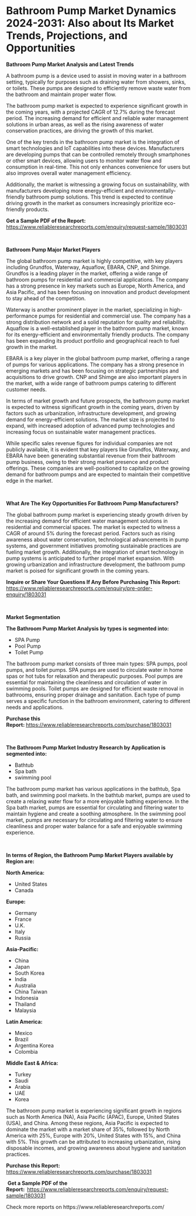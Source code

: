 <p><h1>Bathroom Pump Market Dynamics 2024-2031: Also about Its Market Trends, Projections, and Opportunities</h1></p><p><strong>Bathroom Pump Market Analysis and Latest Trends</strong></p>
<p><p>A bathroom pump is a device used to assist in moving water in a bathroom setting, typically for purposes such as draining water from showers, sinks, or toilets. These pumps are designed to efficiently remove waste water from the bathroom and maintain proper water flow.</p><p>The bathroom pump market is expected to experience significant growth in the coming years, with a projected CAGR of 12.7% during the forecast period. The increasing demand for efficient and reliable water management solutions in urban areas, as well as the rising awareness of water conservation practices, are driving the growth of this market.</p><p>One of the key trends in the bathroom pump market is the integration of smart technologies and IoT capabilities into these devices. Manufacturers are developing pumps that can be controlled remotely through smartphones or other smart devices, allowing users to monitor water flow and consumption in real-time. This not only enhances convenience for users but also improves overall water management efficiency.</p><p>Additionally, the market is witnessing a growing focus on sustainability, with manufacturers developing more energy-efficient and environmentally-friendly bathroom pump solutions. This trend is expected to continue driving growth in the market as consumers increasingly prioritize eco-friendly products.</p></p>
<p><strong>Get a Sample PDF of the Report:&nbsp;</strong> <a href="https://www.reliableresearchreports.com/enquiry/request-sample/1803031">https://www.reliableresearchreports.com/enquiry/request-sample/1803031</a></p>
<p>&nbsp;</p>
<p><strong>Bathroom Pump Major Market Players</strong></p>
<p><p>The global bathroom pump market is highly competitive, with key players including Grundfos, Waterway, Aquaflow, EBARA, CNP, and Shimge. Grundfos is a leading player in the market, offering a wide range of bathroom pumps for residential and commercial applications. The company has a strong presence in key markets such as Europe, North America, and Asia Pacific, and has been focusing on innovation and product development to stay ahead of the competition. </p><p>Waterway is another prominent player in the market, specializing in high-performance pumps for residential and commercial use. The company has a strong distribution network and a solid reputation for quality and reliability. Aquaflow is a well-established player in the bathroom pump market, known for its energy-efficient and environmentally friendly products. The company has been expanding its product portfolio and geographical reach to fuel growth in the market.</p><p>EBARA is a key player in the global bathroom pump market, offering a range of pumps for various applications. The company has a strong presence in emerging markets and has been focusing on strategic partnerships and acquisitions to drive growth. CNP and Shimge are also important players in the market, with a wide range of bathroom pumps catering to different customer needs.</p><p>In terms of market growth and future prospects, the bathroom pump market is expected to witness significant growth in the coming years, driven by factors such as urbanization, infrastructure development, and growing demand for energy-efficient solutions. The market size is projected to expand, with increased adoption of advanced pump technologies and increasing focus on sustainable water management practices.</p><p>While specific sales revenue figures for individual companies are not publicly available, it is evident that key players like Grundfos, Waterway, and EBARA have been generating substantial revenue from their bathroom pump business, owing to their strong market presence and product offerings. These companies are well-positioned to capitalize on the growing demand for bathroom pumps and are expected to maintain their competitive edge in the market.</p></p>
<p>&nbsp;</p>
<p><strong>What Are The Key Opportunities For Bathroom Pump Manufacturers?</strong></p>
<p><p>The global bathroom pump market is experiencing steady growth driven by the increasing demand for efficient water management solutions in residential and commercial spaces. The market is expected to witness a CAGR of around 5% during the forecast period. Factors such as rising awareness about water conservation, technological advancements in pump systems, and government initiatives promoting sustainable practices are fueling market growth. Additionally, the integration of smart technology in pump systems is anticipated to further propel market expansion. With growing urbanization and infrastructure development, the bathroom pump market is poised for significant growth in the coming years.</p></p>
<p><strong>Inquire or Share Your Questions If Any Before Purchasing This Report:</strong> <a href="https://www.reliableresearchreports.com/enquiry/pre-order-enquiry/1803031">https://www.reliableresearchreports.com/enquiry/pre-order-enquiry/1803031</a></p>
<p>&nbsp;</p>
<p><strong>Market Segmentation</strong></p>
<p><strong>The Bathroom Pump Market Analysis by types is segmented into:</strong></p>
<p><ul><li>SPA Pump</li><li>Pool Pump</li><li>Toilet Pump</li></ul></p>
<p><p>The bathroom pump market consists of three main types: SPA pumps, pool pumps, and toilet pumps. SPA pumps are used to circulate water in home spas or hot tubs for relaxation and therapeutic purposes. Pool pumps are essential for maintaining the cleanliness and circulation of water in swimming pools. Toilet pumps are designed for efficient waste removal in bathrooms, ensuring proper drainage and sanitation. Each type of pump serves a specific function in the bathroom environment, catering to different needs and applications.</p></p>
<p><strong>Purchase this Report:&nbsp;</strong><a href="https://www.reliableresearchreports.com/purchase/1803031">https://www.reliableresearchreports.com/purchase/1803031</a></p>
<p>&nbsp;</p>
<p><strong>The Bathroom Pump Market Industry Research by Application is segmented into:</strong></p>
<p><ul><li>Bathtub</li><li>Spa bath</li><li>swimming pool</li></ul></p>
<p><p>The bathroom pump market has various applications in the bathtub, Spa bath, and swimming pool markets. In the bathtub market, pumps are used to create a relaxing water flow for a more enjoyable bathing experience. In the Spa bath market, pumps are essential for circulating and filtering water to maintain hygiene and create a soothing atmosphere. In the swimming pool market, pumps are necessary for circulating and filtering water to ensure cleanliness and proper water balance for a safe and enjoyable swimming experience.</p></p>
<p>&nbsp;</p>
<p><strong>In terms of Region, the Bathroom Pump Market Players available by Region are:</strong></p>
<p>
    <p> <strong> North America: </strong>
        <ul>
            <li>United States</li>
            <li>Canada</li>
        </ul>
        </p> 
    <p> <strong> Europe: </strong>
        <ul>
            <li>Germany</li>
            <li>France</li>
            <li>U.K.</li>
            <li>Italy</li>
            <li>Russia</li>
        </ul>
        </p> 
    <p> <strong> Asia-Pacific: </strong>
        <ul>
            <li>China</li>
            <li>Japan</li>
            <li>South Korea</li>
            <li>India</li>
            <li>Australia</li>
            <li>China Taiwan</li>
            <li>Indonesia</li>
            <li>Thailand</li>
            <li>Malaysia</li>
        </ul>
        </p> 
    <p> <strong> Latin America: </strong>
        <ul>
            <li>Mexico</li>
            <li>Brazil</li>
            <li>Argentina Korea</li>
            <li>Colombia</li>
        </ul>
        </p> 
    <p> <strong> Middle East & Africa: </strong>
        <ul>
            <li>Turkey</li>
            <li>Saudi</li>
            <li>Arabia</li>
            <li>UAE</li>
            <li>Korea</li>
        </ul>
    </p>
    </p>
<p><p>The bathroom pump market is experiencing significant growth in regions such as North America (NA), Asia Pacific (APAC), Europe, United States (USA), and China. Among these regions, Asia Pacific is expected to dominate the market with a market share of 35%, followed by North America with 25%, Europe with 20%, United States with 15%, and China with 5%. This growth can be attributed to increasing urbanization, rising disposable incomes, and growing awareness about hygiene and sanitation practices.</p></p>
<p><strong>Purchase this Report: </strong><a href="https://www.reliableresearchreports.com/purchase/1803031">https://www.reliableresearchreports.com/purchase/1803031</a></p>
<p>&nbsp;<strong>Get a Sample PDF of the Report:&nbsp;&nbsp;</strong><a href="https://www.reliableresearchreports.com/enquiry/request-sample/1803031">https://www.reliableresearchreports.com/enquiry/request-sample/1803031</a></p>
<p><strong></strong></p>
<p>Check more reports on https://www.reliableresearchreports.com/</p>